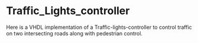 # Traffic_Lights_controller
Here is a VHDL implementation of a Traffic-lights-controller to control traffic on two intersecting roads along with pedestrian control.
